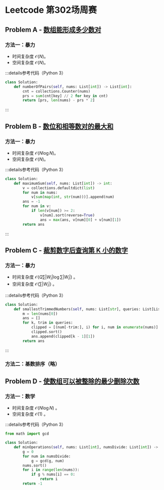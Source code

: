 # Leetcode 第302场周赛

## Problem A - [数组能形成多少数对](https://leetcode.cn/problems/maximum-number-of-pairs-in-array/)

### 方法一：暴力

- 时间复杂度 $\mathcal{O}(N)$。
- 空间复杂度 $\mathcal{O}(N)$。

:::details参考代码（Python 3）

```python
class Solution:
    def numberOfPairs(self, nums: List[int]) -> List[int]:
        cnt = collections.Counter(nums)
        prs = sum(cnt[key] // 2 for key in cnt)
        return [prs, len(nums) - prs * 2]
```

:::

## Problem B - [数位和相等数对的最大和](https://leetcode.cn/problems/max-sum-of-a-pair-with-equal-sum-of-digits/)

### 方法一：暴力

- 时间复杂度 $\mathcal{O}(N\log N)$。
- 空间复杂度 $\mathcal{O}(N)$。

:::details参考代码（Python 3）

```python
class Solution:
    def maximumSum(self, nums: List[int]) -> int:
        v = collections.defaultdict(list)
        for num in nums:
            v[sum(map(int, str(num)))].append(num)
        ans = -1
        for num in v:
            if len(v[num]) >= 2:
                v[num].sort(reverse=True)
                ans = max(ans, v[num][0] + v[num][1])
        return ans
```

:::

## Problem C - [裁剪数字后查询第 K 小的数字](https://leetcode.cn/problems/query-kth-smallest-trimmed-number/)

### 方法一：暴力

- 时间复杂度 $\mathcal{O}(Q\sum |W_i|\log\sum |W_i|)$ 。
- 空间复杂度 $\mathcal{O}(\sum |W_i|)$ 。

:::details参考代码（Python 3）

```python
class Solution:
    def smallestTrimmedNumbers(self, nums: List[str], queries: List[List[int]]) -> List[int]:
        m = len(nums[0])
        ans = []
        for k, trim in queries:
            clipped = [(num[-trim:], i) for i, num in enumerate(nums)]
            clipped.sort()
            ans.append(clipped[k - 1][1])
        return ans
```

:::

### 方法二：基数排序（略）

## Problem D - [使数组可以被整除的最少删除次数](https://leetcode.cn/problems/minimum-deletions-to-make-array-divisible/)

### 方法一：数学

- 时间复杂度 $\mathcal{O}(N\log N)$ 。
- 空间复杂度 $\mathcal{O}(1)$ 。

:::details参考代码（Python 3）

```python
from math import gcd

class Solution:
    def minOperations(self, nums: List[int], numsDivide: List[int]) -> int:
        g = 0
        for num in numsDivide:
            g = gcd(g, num)
        nums.sort()
        for i in range(len(nums)):
            if g % nums[i] == 0:
                return i
        return -1
```
